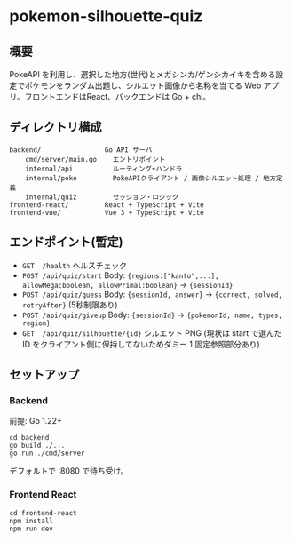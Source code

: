 # pokemon-silhouette-quiz

## 概要
PokeAPI を利用し、選択した地方(世代)とメガシンカ/ゲンシカイキを含める設定でポケモンをランダム出題し、シルエット画像から名称を当てる Web アプリ。フロントエンドはReact、バックエンドは Go + chi。

## ディレクトリ構成
```
backend/                Go API サーバ
	cmd/server/main.go    エントリポイント
	internal/api          ルーティング+ハンドラ
	internal/poke         PokeAPIクライアント / 画像シルエット処理 / 地方定義
	internal/quiz         セッション・ロジック
frontend-react/         React + TypeScript + Vite
frontend-vue/           Vue 3 + TypeScript + Vite
```

## エンドポイント(暫定)
- `GET  /health` ヘルスチェック
- `POST /api/quiz/start` Body: `{regions:["kanto",...], allowMega:boolean, allowPrimal:boolean}` -> `{sessionId}`
- `POST /api/quiz/guess` Body: `{sessionId, answer}` -> `{correct, solved, retryAfter}` (5秒制限あり)
- `POST /api/quiz/giveup` Body: `{sessionId}` -> `{pokemonId, name, types, region}`
- `GET  /api/quiz/silhouette/{id}` シルエット PNG (現状は start で選んだ ID をクライアント側に保持してないためダミー 1 固定参照部分あり)

## セットアップ
### Backend
前提: Go 1.22+
```
cd backend
go build ./...
go run ./cmd/server
```
デフォルトで :8080 で待ち受け。

### Frontend React
```
cd frontend-react
npm install
npm run dev
```